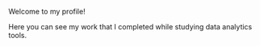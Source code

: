 Welcome to my profile!

Here you can see my work that I completed while studying data analytics tools.
